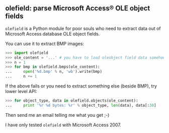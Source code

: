 ## olefield: parse Microsoft Access&reg; OLE object fields

`olefield` is a Python module for poor souls who need to extract data out of Microsoft Access database OLE object fields.

You can use it to extract BMP images:

```python
>>> import olefield
>>> ole_content = '...' # you have to load oleobject field data somehow ;-)
>>> n = 1
>>> for bmp in olefield.bmps(ole_content):
...     open('%d.bmp' % n, 'wb').write(bmp)
...     n += 1
```

If the above fails or you need to extract something else (beside BMP), try lower level API:

```python
>>> for object_type, data in olefield.objects(ole_content):
...     print '%r %d bytes: %r' % object_type, len(data), data[:30]
```

Then send me an email telling me what you get ;-)

I have only tested `olefield` with Microsoft Access 2007.
